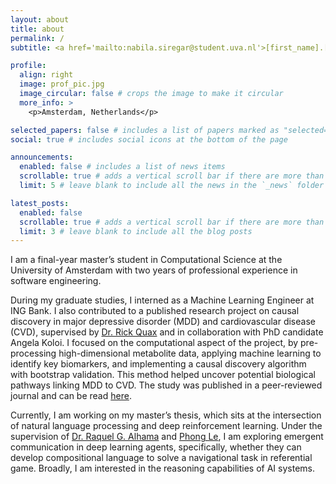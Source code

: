 ```yaml
---
layout: about
title: about
permalink: /
subtitle: <a href='mailto:nabila.siregar@student.uva.nl'>[first_name].[last_name]@student.uva.nl</a>

profile:
  align: right
  image: prof_pic.jpg
  image_circular: false # crops the image to make it circular
  more_info: >
    <p>Amsterdam, Netherlands</p>

selected_papers: false # includes a list of papers marked as "selected={true}"
social: true # includes social icons at the bottom of the page

announcements:
  enabled: false # includes a list of news items
  scrollable: true # adds a vertical scroll bar if there are more than 3 news items
  limit: 5 # leave blank to include all the news in the `_news` folder

latest_posts:
  enabled: false
  scrollable: true # adds a vertical scroll bar if there are more than 3 new posts items
  limit: 3 # leave blank to include all the blog posts
---
```

I am a final-year master’s student in Computational Science at the University of Amsterdam with two years of professional experience in software engineering.

During my graduate studies, I interned as a Machine Learning Engineer at ING Bank. I also contributed to a published research project on causal discovery in major depressive disorder (MDD) and cardiovascular disease (CVD), supervised by [Dr. Rick Quax](https://staff.fnwi.uva.nl/r.quax/) and in collaboration with PhD candidate Angela Koloi. I focused on the computational aspect of the project, by pre-processing high-dimensional metabolite data, applying machine learning to identify key biomarkers, and implementing a causal discovery algorithm with bootstrap validation. This method helped uncover potential biological pathways linking MDD to CVD. The study was published in a peer-reviewed journal and can be read [here](https://doi.org/10.1016/j.bpsgos.2025.100528).

Currently, I am working on my master’s thesis, which sits at the intersection of natural language processing and deep reinforcement learning. Under the supervision of [Dr. Raquel G. Alhama](https://rgalhama.github.io/) and [Phong Le](https://sites.google.com/site/lephongxyz/home), I am exploring emergent communication in deep learning agents, specifically, whether they can develop compositional language to solve a navigational task in referential game. Broadly, I am interested in the reasoning capabilities of AI systems.
